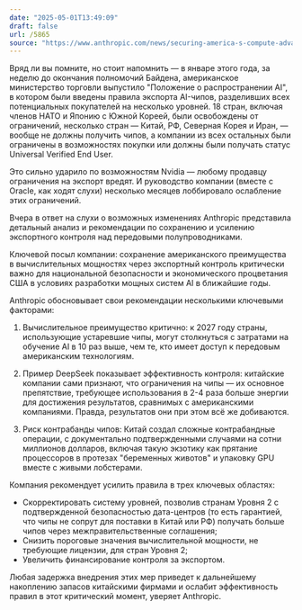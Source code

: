 ```yaml
---
date: "2025-05-01T13:49:09"
draft: false
url: /5865
source: "https://www.anthropic.com/news/securing-america-s-compute-advantage-anthropic-s-position-on-the-diffusion-rule"
---
```


Вряд ли вы помните, но стоит напомнить — в январе этого года, за неделю до окончания полномочий Байдена, американское министерство торговли выпустило "Положение о распространении AI", в котором были введены правила экспорта AI-чипов, разделивших всех потенциальных покупателей на несколько уровней. 18 стран, включая членов НАТО и Японию с Южной Кореей, были освобождены от ограничений, несколько стран — Китай, РФ, Северная Корея и Иран, — вообще не должны получить чипов, а компании из всех остальных были ограничены в возможностях покупки или должны были получать статус Universal Verified End User.

Это сильно ударило по возможностям Nvidia — любому продавцу ограничения на экспорт вредят. И руководство компании (вместе с Oracle, как ходят слухи) несколько месяцев лоббировало ослабление этих ограничений.

Вчера в ответ на слухи о возможных изменениях Anthropic представила детальный анализ и рекомендации по сохранению и усилению экспортного контроля над передовыми полупроводниками.

Ключевой посыл компании: сохранение американского преимущества в вычислительных мощностях через экспортный контроль критически важно для национальной безопасности и экономического процветания США в условиях разработки мощных систем AI в ближайшие годы.

Anthropic обосновывает свои рекомендации несколькими ключевыми факторами:

1. Вычислительное преимущество критично: к 2027 году страны, использующие устаревшие чипы, могут столкнуться с затратами на обучение AI в 10 раз выше, чем те, кто имеет доступ к передовым американским технологиям.

2. Пример DeepSeek показывает эффективность контроля: китайские компании сами признают, что ограничения на чипы — их основное препятствие, требующее использования в 2-4 раза больше энергии для достижения результатов, сравнимых с американскими компаниями. Правда, результатов они при этом всё же добиваются.

3. Риск контрабанды чипов: Китай создал сложные контрабандные операции, с документально подтвержденными случаями на сотни миллионов долларов, включая такую экзотику как прятание процессоров в протезах "беременных животов" и упаковку GPU вместе с живыми лобстерами.

Компания рекомендует усилить правила в трех ключевых областях:
- Скорректировать систему уровней, позволив странам Уровня 2 с подтвержденной безопасностью дата-центров (то есть гарантией, что чипы не сопрут для поставки в Китай или РФ) получать больше чипов через межправительственные соглашения;
- Снизить пороговые значения вычислительной мощности, не требующие лицензии, для стран Уровня 2;
- Увеличить финансирование контроля за экспортом.

Любая задержка внедрения этих мер приведет к дальнейшему накоплению запасов китайскими фирмами и ослабит эффективность правил в этот критический момент, уверяет Anthropic.
